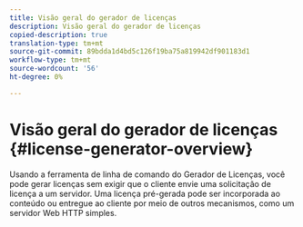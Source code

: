 ```yaml
---
title: Visão geral do gerador de licenças
description: Visão geral do gerador de licenças
copied-description: true
translation-type: tm+mt
source-git-commit: 89bdda1d4bd5c126f19ba75a819942df901183d1
workflow-type: tm+mt
source-wordcount: '56'
ht-degree: 0%

---
```



# Visão geral do gerador de licenças {#license-generator-overview}

Usando a ferramenta de linha de comando do Gerador de Licenças, você pode gerar licenças sem exigir que o cliente envie uma solicitação de licença a um servidor. Uma licença pré-gerada pode ser incorporada ao conteúdo ou entregue ao cliente por meio de outros mecanismos, como um servidor Web HTTP simples.
